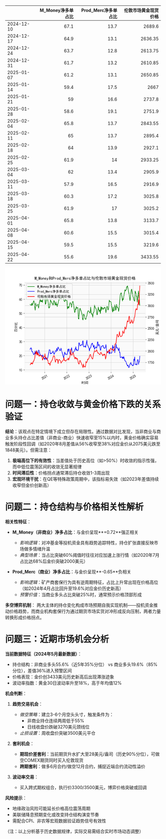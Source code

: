 |            |   M_Money净多单占比 |   Prod_Merc净多单占比 |   伦敦市场黄金现货价格 |
|:-----------|--------------------:|----------------------:|-----------------------:|
| 2024-12-10 |                67.1 |                  13.7 |                2689.6  |
| 2024-12-17 |                64.9 |                  13.1 |                2636.35 |
| 2024-12-24 |                63.7 |                  12.8 |                2613.75 |
| 2024-12-31 |                61.7 |                  13.2 |                2610.85 |
| 2025-01-07 |                61.2 |                  13.1 |                2650.85 |
| 2025-01-14 |                59.4 |                  17.5 |                2667    |
| 2025-01-21 |                59   |                  16.6 |                2737.8  |
| 2025-01-28 |                58.6 |                  19.1 |                2751.9  |
| 2025-02-04 |                65.8 |                  13.7 |                2843.55 |
| 2025-02-11 |                65   |                  13.7 |                2895.4  |
| 2025-02-18 |                64   |                  13.9 |                2927.1  |
| 2025-02-25 |                61.9 |                  14   |                2933.25 |
| 2025-03-04 |                62   |                  13.4 |                2905.9  |
| 2025-03-11 |                57.9 |                  16.5 |                2916.9  |
| 2025-03-18 |                60.3 |                  17.2 |                3025.8  |
| 2025-03-25 |                61.9 |                  17   |                3025.2  |
| 2025-04-01 |                65.8 |                  13.8 |                3133.7  |
| 2025-04-08 |                60.6 |                  15.5 |                3015.4  |
| 2025-04-15 |                59.5 |                  15.5 |                3219.6  |
| 2025-04-22 |                55.6 |                  19.6 |                3433.55 |

![图](CFTC_gold.png)



# 问题一：持仓收敛与黄金价格下跌的关系验证

**结论**：该观点在特定情境下成立但存在局限性。通过数据对比发现，当非商业与商业多头持仓占比差值（非商业-商业）快速收窄至15%以内时，黄金价格确实容易触发阶段性回调（如2020年8月差值从56%收窄至38%对应金价从2075美元跌至1848美元）。但需注意：
1. **极端高位下的有效性**：当差值处于历史高位（如>50%）时收敛的指示性强，而中低位震荡区间的收敛无显著规律
2. **时间滞后性**：价格拐点通常滞后持仓收敛1-3周出现
3. **宏观环境干扰**：在QE等特殊政策周期中，该指标易失效（如2023年差值持续收窄但金价创新高）

# 问题二：持仓结构与价格相关性解析

**相关性特征**：
- **M_Money（非商业）净多占比**：与金价呈现**+0.72**强正相关
  - *影响逻辑*：对冲基金等投机资金具有趋势追踪特性，持仓扩张直接反映市场做多情绪升温
  - *典型场景*：当占比突破60%阈值时往往对应加速上涨行情（如2020年7月占比达68%后金价突破2000美元）

- **Prod_Merc（商业）净多占比**：与金价呈现**-0.65**负相关
  - *影响逻辑*：矿产商套保行为具有逆周期特征，占比上升常出现在价格高位（如2024年4月占比回升至19.6%对应金价历史新高）
  - *预警价值*：当商业多头占比突破25%时，通常预示价格顶部形成

**多空博弈机制**：
两大主体的持仓变化构成市场预期自我实现机制——投机资金推动价格趋势，而商业机构套保行为通过期货市场实货对冲形成反向压制，两者力量转换形成价格拐点。

# 问题三：近期市场机会分析

**当前数据特征（2024年5月最新数据）**：
- 持仓结构：非商业多头55.6%（近5年35%分位） vs 商业多头19.6%（85%分位），差值36%进入预警区间
- 价格表现：金价创3433美元历史新高后出现滞涨迹象
- 波动率指数：黄金30日波动率升至18%，高于年均值12%

**机会判断**：
1. **趋势交易机会**：
   - *做空策略*：建立3-6个月空头头寸，触发条件为：
     - 非商业持仓连续两周低于55%
     - 日线收盘价跌破3270美元颈线位
   - *止损设置*：周收盘价突破3500美元平仓

2. **套利机会**：
   - **期现价差套利**：当前期货升水扩大至28美元/盎司（历史90%分位），可做空COMEX期货同时买入伦敦现货
   - **跨期套利**：做多6月合约/做空12月合约，捕捉近端合约流动性溢价

3. **波动率交易**：
   - 买入跨式期权组合，执行价3300/3500美元，博弈价格突破或回调

**风险提示**：
- 地缘政治风险可能延长价格高位震荡周期
- 美联储降息预期变化或改变持仓结构演变节奏
- 需配合CPI、非农等宏观数据验证趋势信号有效性

（注：以上分析基于历史数据规律，实际交易需结合实时市场动态调整）